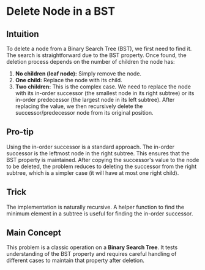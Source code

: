 # Delete Node in a BST

## Intuition

To delete a node from a Binary Search Tree (BST), we first need to find it. The search is straightforward due to the BST property. Once found, the deletion process depends on the number of children the node has:
1.  **No children (leaf node):** Simply remove the node.
2.  **One child:** Replace the node with its child.
3.  **Two children:** This is the complex case. We need to replace the node with its in-order successor (the smallest node in its right subtree) or its in-order predecessor (the largest node in its left subtree). After replacing the value, we then recursively delete the successor/predecessor node from its original position.

## Pro-tip

Using the in-order successor is a standard approach. The in-order successor is the leftmost node in the right subtree. This ensures that the BST property is maintained. After copying the successor's value to the node to be deleted, the problem reduces to deleting the successor from the right subtree, which is a simpler case (it will have at most one right child).

## Trick

The implementation is naturally recursive. A helper function to find the minimum element in a subtree is useful for finding the in-order successor.

## Main Concept

This problem is a classic operation on a **Binary Search Tree**. It tests understanding of the BST property and requires careful handling of different cases to maintain that property after deletion.
